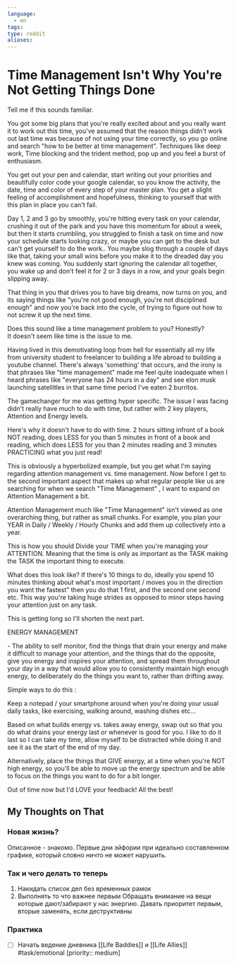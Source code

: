 ```yaml
---
language:
  - en
tags: 
type: reddit
aliases:
---
```

# Time Management Isn't Why You're Not Getting Things Done

Tell me if this sounds familiar.

You got some big plans that you're really excited about and you really want it to work out this time, you've assumed that the reason things didn't work out last time was because of not using your time correctly, so you go online and search "how to be better at time management". Techniques like deep work, Time blocking and the trident method, pop up and you feel a burst of enthusiasm.

You get out your pen and calendar, start writing out your priorities and beautifully color code your google calendar, so you know the activity, the date, time and color of every step of your master plan. You get a slight feeling of accomplishment and hopefulness, thinking to yourself that with this plan in place you can't fail.

Day 1, 2 and 3 go by smoothly, you're hitting every task on your calendar, crushing it out of the park and you have this momentum for about a week, but then it starts crumbling, you struggled to finish a task on time and now your schedule starts looking crazy, or maybe you can get to the desk but can't get yourself to do the work.. You maybe slog through a couple of days like that, taking your small wins before you make it to the dreaded day you knew was coming. You suddenly start ignoring the calendar all together, you wake up and don't feel it for 2 or 3 days in a row, and your goals begin slipping away.

That thing in you that drives you to have big dreams, now turns on you, and its saying things like "you're not good enough, you're not disciplined enough" and now you're back into the cycle, of trying to figure out how to not screw it up the next time.

Does this sound like a time management problem to you? Honestly?  
It doesn't seem like time is the issue to me.

Having lived in this demotivating loop from hell for essentially all my life from university student to freelancer to building a life abroad to building a youtube channel. There's always 'something' that occurs, and the irony is that phrases like "time management" made me feel quite inadequate when I heard phrases like "everyone has 24 hours in a day" and see elon musk launching satellitles in that same time period I've eaten 2 burritos.

The gamechanger for me was getting hyper specific. The issue I was facing didn't really have much to do with time, but rather with 2 key players, Attention and Energy levels.

Here's why it doesn't have to do with time. 2 hours sitting infront of a book NOT reading, does LESS for you than 5 minutes in front of a book and reading, which does LESS for you than 2 minutes reading and 3 minutes PRACTICING what you just read!

This is obviously a hyperbolized example, but you get what I'm saying regarding attention management vs. time management. Now before I get to the second important aspect that makes up what regular people like us are searching for when we search "Time Management" , I want to expand on Attention Management a bit.

Attention Management much like "Time Management" isn't viewed as one overarching thing, but rather as small chunks. For example, you plan your YEAR in Daily / Weekly / Hourly Chunks and add them up collectively into a year.

This is how you should Divide your TIME when you're managing your ATTENTION. Meaning that the time is only as important as the TASK making the TASK the important thing to execute.

What does this look like? If there's 10 things to do, ideally you spend 10 minutes thinking about what's most important / moves you in the direction you want the fastest" then you do that 1 first, and the second one second etc. This way you're taking huge strides as opposed to minor steps having your attention just on any task.

This is getting long so I'll shorten the next part.

ENERGY MANAGEMENT

\- The ability to self monitor, find the things that drain your energy and make it difficult to manage your attention, and the things that do the opposite, give you energy and inspires your attention, and spread them throughout your day in a way that would allow you to consistently maintain high enough energy, to deliberately do the things you want to, rather than drifting away.

Simple ways to do this :

Keep a notepad / your smartphone around when you're doing your usual daily tasks, like exercising, walking around, washing dishes etc...

Based on what builds energy vs. takes away energy, swap out so that you do what drains your energy last or whenever is good for you. I like to do it last so I can take my time, allow myself to be distracted while doing it and see it as the start of the end of my day.

Alternatively, place the things that GIVE energy, at a time when you're NOT high energy, so you'll be able to move up the energy spectrum and be able to focus on the things you want to do for a bit longer.

Out of time now but I'd LOVE your feedback! All the best!

## My Thoughts on That

### Новая жизнь?
Описанное - знакомо. Первые дни эйфории при идеально составленном графике, который словно ничто не может нарушить.

### Так и чего делать то теперь
1. Накидать список дел без временных рамок
2. Выполнять то что важнее первым
Обращать внимание на вещи которые дают/забирают у нас энергию. Давать приоритет первым, вторые заменять, если деструктивны

### Практика
- [ ] Начать ведение дневника [[Life Baddies]] и [[Life Allies]] #task/emotional  [priority:: medium]


